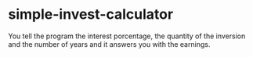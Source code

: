 # simple-invest-calculator
You tell the program the interest porcentage, the quantity of the inversion and the number of years and it answers you with the earnings.
